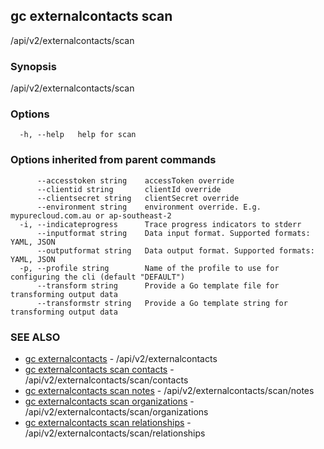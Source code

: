 ## gc externalcontacts scan

/api/v2/externalcontacts/scan

### Synopsis

/api/v2/externalcontacts/scan

### Options

```
  -h, --help   help for scan
```

### Options inherited from parent commands

```
      --accesstoken string    accessToken override
      --clientid string       clientId override
      --clientsecret string   clientSecret override
      --environment string    environment override. E.g. mypurecloud.com.au or ap-southeast-2
  -i, --indicateprogress      Trace progress indicators to stderr
      --inputformat string    Data input format. Supported formats: YAML, JSON
      --outputformat string   Data output format. Supported formats: YAML, JSON
  -p, --profile string        Name of the profile to use for configuring the cli (default "DEFAULT")
      --transform string      Provide a Go template file for transforming output data
      --transformstr string   Provide a Go template string for transforming output data
```

### SEE ALSO

* [gc externalcontacts](gc_externalcontacts.html)	 - /api/v2/externalcontacts
* [gc externalcontacts scan contacts](gc_externalcontacts_scan_contacts.html)	 - /api/v2/externalcontacts/scan/contacts
* [gc externalcontacts scan notes](gc_externalcontacts_scan_notes.html)	 - /api/v2/externalcontacts/scan/notes
* [gc externalcontacts scan organizations](gc_externalcontacts_scan_organizations.html)	 - /api/v2/externalcontacts/scan/organizations
* [gc externalcontacts scan relationships](gc_externalcontacts_scan_relationships.html)	 - /api/v2/externalcontacts/scan/relationships


